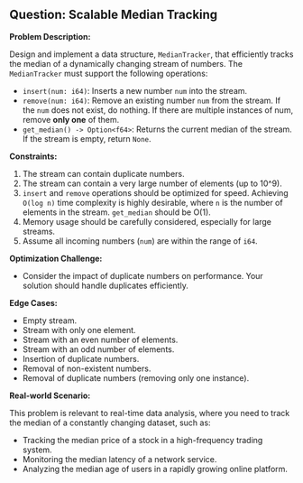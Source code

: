 ## Question: Scalable Median Tracking

**Problem Description:**

Design and implement a data structure, `MedianTracker`, that efficiently tracks the median of a dynamically changing stream of numbers. The `MedianTracker` must support the following operations:

*   `insert(num: i64)`: Inserts a new number `num` into the stream.
*   `remove(num: i64)`: Remove an existing number `num` from the stream. If the `num` does not exist, do nothing. If there are multiple instances of num, remove **only one** of them.
*   `get_median() -> Option<f64>`: Returns the current median of the stream. If the stream is empty, return `None`.

**Constraints:**

1.  The stream can contain duplicate numbers.
2.  The stream can contain a very large number of elements (up to 10^9).
3.  `insert` and `remove` operations should be optimized for speed. Achieving `O(log n)` time complexity is highly desirable, where `n` is the number of elements in the stream. `get_median` should be O(1).
4.  Memory usage should be carefully considered, especially for large streams.
5.  Assume all incoming numbers (`num`) are within the range of `i64`.

**Optimization Challenge:**

*   Consider the impact of duplicate numbers on performance. Your solution should handle duplicates efficiently.

**Edge Cases:**

*   Empty stream.
*   Stream with only one element.
*   Stream with an even number of elements.
*   Stream with an odd number of elements.
*   Insertion of duplicate numbers.
*   Removal of non-existent numbers.
*   Removal of duplicate numbers (removing only one instance).

**Real-world Scenario:**

This problem is relevant to real-time data analysis, where you need to track the median of a constantly changing dataset, such as:

*   Tracking the median price of a stock in a high-frequency trading system.
*   Monitoring the median latency of a network service.
*   Analyzing the median age of users in a rapidly growing online platform.
